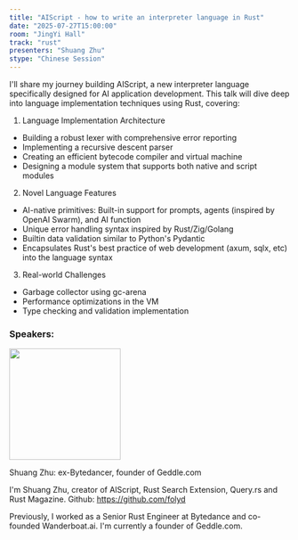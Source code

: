 ```yaml
---
title: "AIScript - how to write an interpreter language in Rust"
date: "2025-07-27T15:00:00"
room: "JingYi Hall"
track: "rust"
presenters: "Shuang Zhu"
stype: "Chinese Session"
---
```


I'll share my journey building AIScript, a new interpreter language specifically designed for AI application development.
This talk will dive deep into language implementation techniques using Rust, covering:

1. Language Implementation Architecture
- Building a robust lexer with comprehensive error reporting
- Implementing a recursive descent parser
- Creating an efficient bytecode compiler and virtual machine
- Designing a module system that supports both native and script modules

2. Novel Language Features
- AI-native primitives: Built-in support for prompts, agents (inspired by OpenAI Swarm), and AI function
- Unique error handling syntax inspired by Rust/Zig/Golang
- Builtin data validation similar to Python's Pydantic
- Encapsulates Rust's best practice of web development (axum, sqlx, etc) into the language syntax

3. Real-world Challenges
- Garbage collector using gc-arena
- Performance optimizations in the VM
- Type checking and validation implementation

### Speakers:


<img src="https://sessionize.com/image/689d-400o400o1-BaJDYpy2Br3axNMZMjvp2y.jpg" width="200" /><br/>

Shuang Zhu: ex-Bytedancer, founder of Geddle.com

I'm Shuang Zhu, creator of AIScript, Rust Search Extension, Query.rs and Rust Magazine. Github: https://github.com/folyd

Previously, I worked as a Senior Rust Engineer at Bytedance and co-founded Wanderboat.ai. I'm currently a founder of Geddle.com.
